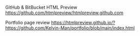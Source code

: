 GitHub & BitBucket HTML Preview
https://github.com/htmlpreview/htmlpreview.github.com

Portfolio page review
https://htmlpreview.github.io/?https://github.com/Kelvin-Man/portfolio/blob/main/index.html
